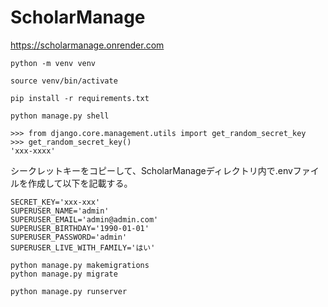# ScholarManage
https://scholarmanage.onrender.com
```
python -m venv venv
```
```
source venv/bin/activate
```
```
pip install -r requirements.txt
```
```
python manage.py shell
```
```
>>> from django.core.management.utils import get_random_secret_key
>>> get_random_secret_key()
'xxx-xxxx'
```
シークレットキーをコピーして、ScholarManageディレクトリ内で.envファイルを作成して以下を記載する。
```.env
SECRET_KEY='xxx-xxx'
SUPERUSER_NAME='admin'
SUPERUSER_EMAIL='admin@admin.com'
SUPERUSER_BIRTHDAY='1990-01-01'
SUPERUSER_PASSWORD='admin'
SUPERUSER_LIVE_WITH_FAMILY='はい'
```
```
python manage.py makemigrations
python manage.py migrate
```
```
python manage.py runserver
```
